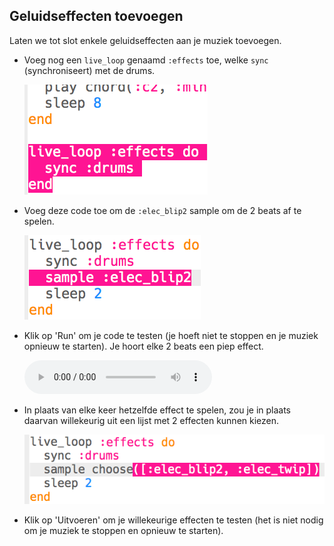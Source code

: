 ## Geluidseffecten toevoegen

Laten we tot slot enkele geluidseffecten aan je muziek toevoegen.

+ Voeg nog een `live_loop` genaamd `:effects` toe, welke `sync` (synchroniseert) met de drums.
    
    ![screenshot](images/dj-effects-loop.png)

+ Voeg deze code toe om de `:elec_blip2` sample om de 2 beats af te spelen.
    
    ![screenshot](images/dj-effects-sample.png)

+ Klik op 'Run' om je code te testen (je hoeft niet te stoppen en je muziek opnieuw te starten). Je hoort elke 2 beats een piep effect.
    
    <div id="audio-preview" class="pdf-hidden">
      <audio controls preload> <source src="resources/noises.mp3" type="audio/mpeg"> Je browser ondersteunt het element <code>audio</code> niet. </audio>
    </div>
    
+ In plaats van elke keer hetzelfde effect te spelen, zou je in plaats daarvan willekeurig uit een lijst met 2 effecten kunnen kiezen.
    
    ![screenshot](images/dj-effects-sample-choose.png)

+ Klik op 'Uitvoeren' om je willekeurige effecten te testen (het is niet nodig om je muziek te stoppen en opnieuw te starten).